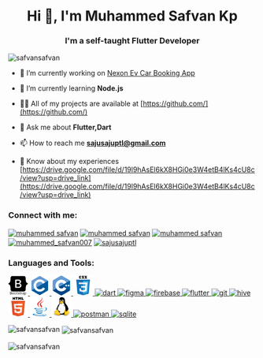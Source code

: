 <h1 align="center">Hi 👋, I'm Muhammed Safvan Kp</h1>
<h3 align="center">I'm a self-taught Flutter Developer</h3>

<p align="left"> <img src="https://komarev.com/ghpvc/?username=safvansafvan&label=Profile%20views&color=0e75b6&style=flat" alt="safvansafvan" /> </p>

- 🔭 I’m currently working on [Nexon Ev Car Booking App](https://github.com/safvansafvan/Nexon_ev_booking_app.git)

- 🌱 I’m currently learning **Node.js**

- 👨‍💻 All of my projects are available at [https://github.com/](https://github.com/)

- 💬 Ask me about **Flutter,Dart**

- 📫 How to reach me **sajusajuptl@gmail.com**

- 📄 Know about my experiences [https://drive.google.com/file/d/19l9hAsEl6kX8HGi0e3W4etB4lKs4cU8c/view?usp=drive_link](https://drive.google.com/file/d/19l9hAsEl6kX8HGi0e3W4etB4lKs4cU8c/view?usp=drive_link)

<h3 align="left">Connect with me:</h3>
<p align="left">
<a href="https://linkedin.com/in/muhammed safvan" target="blank"><img align="center" src="https://raw.githubusercontent.com/rahuldkjain/github-profile-readme-generator/master/src/images/icons/Social/linked-in-alt.svg" alt="muhammed safvan" height="30" width="40" /></a>
<a href="https://stackoverflow.com/users/muhammed safvan" target="blank"><img align="center" src="https://raw.githubusercontent.com/rahuldkjain/github-profile-readme-generator/master/src/images/icons/Social/stack-overflow.svg" alt="muhammed safvan" height="30" width="40" /></a>
<a href="https://fb.com/muhammed safvan" target="blank"><img align="center" src="https://raw.githubusercontent.com/rahuldkjain/github-profile-readme-generator/master/src/images/icons/Social/facebook.svg" alt="muhammed safvan" height="30" width="40" /></a>
<a href="https://instagram.com/muhammed_safvan007" target="blank"><img align="center" src="https://raw.githubusercontent.com/rahuldkjain/github-profile-readme-generator/master/src/images/icons/Social/instagram.svg" alt="muhammed_safvan007" height="30" width="40" /></a>
<a href="https://www.leetcode.com/sajusajuptl" target="blank"><img align="center" src="https://raw.githubusercontent.com/rahuldkjain/github-profile-readme-generator/master/src/images/icons/Social/leet-code.svg" alt="sajusajuptl" height="30" width="40" /></a>
</p>

<h3 align="left">Languages and Tools:</h3>
<p align="left"> <a href="https://getbootstrap.com" target="_blank" rel="noreferrer"> <img src="https://raw.githubusercontent.com/devicons/devicon/master/icons/bootstrap/bootstrap-plain-wordmark.svg" alt="bootstrap" width="40" height="40"/> </a> <a href="https://www.cprogramming.com/" target="_blank" rel="noreferrer"> <img src="https://raw.githubusercontent.com/devicons/devicon/master/icons/c/c-original.svg" alt="c" width="40" height="40"/> </a> <a href="https://www.w3schools.com/cpp/" target="_blank" rel="noreferrer"> <img src="https://raw.githubusercontent.com/devicons/devicon/master/icons/cplusplus/cplusplus-original.svg" alt="cplusplus" width="40" height="40"/> </a> <a href="https://www.w3schools.com/css/" target="_blank" rel="noreferrer"> <img src="https://raw.githubusercontent.com/devicons/devicon/master/icons/css3/css3-original-wordmark.svg" alt="css3" width="40" height="40"/> </a> <a href="https://dart.dev" target="_blank" rel="noreferrer"> <img src="https://www.vectorlogo.zone/logos/dartlang/dartlang-icon.svg" alt="dart" width="40" height="40"/> </a> <a href="https://www.figma.com/" target="_blank" rel="noreferrer"> <img src="https://www.vectorlogo.zone/logos/figma/figma-icon.svg" alt="figma" width="40" height="40"/> </a> <a href="https://firebase.google.com/" target="_blank" rel="noreferrer"> <img src="https://www.vectorlogo.zone/logos/firebase/firebase-icon.svg" alt="firebase" width="40" height="40"/> </a> <a href="https://flutter.dev" target="_blank" rel="noreferrer"> <img src="https://www.vectorlogo.zone/logos/flutterio/flutterio-icon.svg" alt="flutter" width="40" height="40"/> </a> <a href="https://git-scm.com/" target="_blank" rel="noreferrer"> <img src="https://www.vectorlogo.zone/logos/git-scm/git-scm-icon.svg" alt="git" width="40" height="40"/> </a> <a href="https://hive.apache.org/" target="_blank" rel="noreferrer"> <img src="https://www.vectorlogo.zone/logos/apache_hive/apache_hive-icon.svg" alt="hive" width="40" height="40"/> </a> <a href="https://www.w3.org/html/" target="_blank" rel="noreferrer"> <img src="https://raw.githubusercontent.com/devicons/devicon/master/icons/html5/html5-original-wordmark.svg" alt="html5" width="40" height="40"/> </a> <a href="https://www.java.com" target="_blank" rel="noreferrer"> <img src="https://raw.githubusercontent.com/devicons/devicon/master/icons/java/java-original.svg" alt="java" width="40" height="40"/> </a> <a href="https://www.linux.org/" target="_blank" rel="noreferrer"> <img src="https://raw.githubusercontent.com/devicons/devicon/master/icons/linux/linux-original.svg" alt="linux" width="40" height="40"/> </a> <a href="https://postman.com" target="_blank" rel="noreferrer"> <img src="https://www.vectorlogo.zone/logos/getpostman/getpostman-icon.svg" alt="postman" width="40" height="40"/> </a> <a href="https://www.sqlite.org/" target="_blank" rel="noreferrer"> <img src="https://www.vectorlogo.zone/logos/sqlite/sqlite-icon.svg" alt="sqlite" width="40" height="40"/> </a> </p>

<p><img align="left" src="https://github-readme-stats.vercel.app/api/top-langs?username=safvansafvan&show_icons=true&locale=en&layout=compact" alt="safvansafvan" /></p>

<p>&nbsp;<img align="center" src="https://github-readme-stats.vercel.app/api?username=safvansafvan&show_icons=true&locale=en" alt="safvansafvan" /></p>

<p><img align="center" src="https://github-readme-streak-stats.herokuapp.com/?user=safvansafvan&" alt="safvansafvan" /></p>

